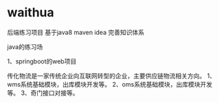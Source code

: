 # waithua
后端练习项目
基于java8 maven idea
完善知识体系

java的练习场

1、springboot的web项目


传化物流是一家传统企业向互联网转型的企业，主要供应链物流相关方向。
1、wms系统基础模块，出库模块开发等。
2、oms系统基础模块，出库模块开发等。
3、奇门接口对接等。